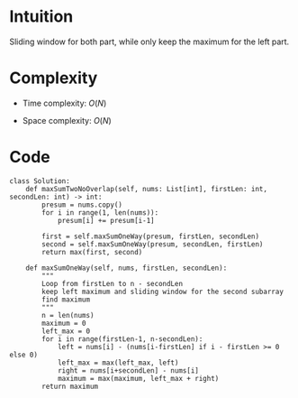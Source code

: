# Intuition
Sliding window for both part, while only keep the maximum for the left part.


# Complexity
- Time complexity:
    $O(N)$

- Space complexity:
    $O(N)$

# Code
```python3 []
class Solution:
    def maxSumTwoNoOverlap(self, nums: List[int], firstLen: int, secondLen: int) -> int:
        presum = nums.copy()
        for i in range(1, len(nums)):
            presum[i] += presum[i-1]
        
        first = self.maxSumOneWay(presum, firstLen, secondLen)
        second = self.maxSumOneWay(presum, secondLen, firstLen)
        return max(first, second)
    
    def maxSumOneWay(self, nums, firstLen, secondLen):
        """
        Loop from firstLen to n - secondLen
        keep left maximum and sliding window for the second subarray
        find maximum
        """
        n = len(nums)
        maximum = 0
        left_max = 0
        for i in range(firstLen-1, n-secondLen):
            left = nums[i] - (nums[i-firstLen] if i - firstLen >= 0 else 0)
            left_max = max(left_max, left)
            right = nums[i+secondLen] - nums[i]
            maximum = max(maximum, left_max + right)
        return maximum
```